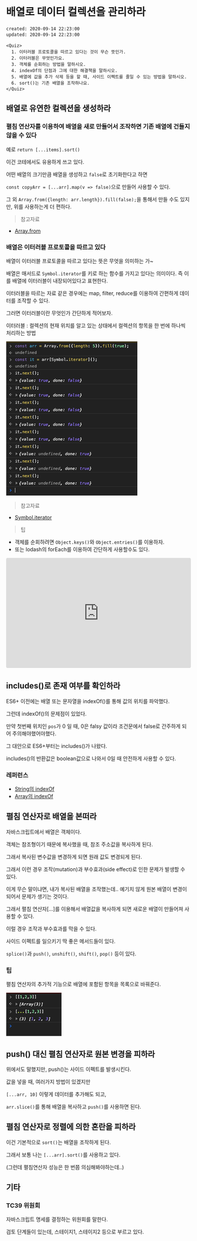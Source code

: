# 배열로 데이터 컬렉션을 관리하라

```text
created: 2020-09-14 22:23:00
updated: 2020-09-14 22:23:00
```

```text
<Quiz>
  1. 이터러블 프로토콜을 따르고 있다는 것이 무슨 뜻인가.
  2. 이터러블은 무엇인가요.
  3. 객체를 순회하는 방법을 말하시오.
  4. indexOf의 단점과 그에 대한 해결책을 말하시오.
  5. 배열에 값을 추가 삭제 등을 할 때, 사이드 이펙트를 줄일 수 있는 방법을 말하시오.
  6. sort()는 기존 배열을 조작하나요.
</Quiz>
```

## 배열로 유연한 컬렉션을 생성하라

### 펼침 연산자를 이용하여 배열을 새로 만들어서 조작하면 기존 배열에 건들지 않을 수 있다

예로 `return [...items].sort()`

이건 코테에서도 유용하게 쓰고 있다.

어떤 배열의 크기만큼 배열을 생성하고 `false`로 초기화한다고 하면

`const copyArr = [...arr].map(v => false)`으로 만들어 사용할 수 있다.

그 외 `Array.from({length: arr.length}).fill(false);`을 통해서 만들 수도 있지만, 위를 사용하는게 더 편하다.

> 참고자료

- [Array.from](https://developer.mozilla.org/ko/docs/Web/JavaScript/Reference/Global_Objects/Array/from)

### 배열은 이터러블 프로토콜을 따르고 있다

배열이 이터러블 프로토콜을 따르고 있다는 뜻은 무엇을 의미하는 가~

배열은 매서드로 `Symbol.iterator`를 키로 하는 함수를 가지고 있다는 의미이다. 즉 이를 배열에 이터러블이 내장되어있다고 표현한다.

이터러블을 따르는 자료 같은 경우에는 map, filter, reduce를 이용하여 간편하게 데이터를 조작할 수 있다.

그러면 이터러블이란 무엇인가 간단하게 적어보자.

이터러블 : 컬렉션의 현재 위치를 알고 있는 상태에서 컬렉션의 항목을 한 번에 하나씩 처리하는 방법

![이터러블 예제](./images/34cr11n349ot-2020-09-14-21-50-34.png)

> 참고자료

- [Symbol.iterator](https://ko.javascript.info/iterable#ref-366)

> 팁

- 객체를 순회하려면 `Object.keys()`와 `Object.entries()`를 이용하자.
- 또는 lodash의 forEach를 이용하여 간단하게 사용할수도 있다.

<iframe src="https://codesandbox.io/embed/young-bash-u1k7q?autoresize=1&fontsize=14&theme=dark"
     style="width:100%; height:300px; border:0; border-radius: 4px; overflow:hidden;"
     title="young-bash-u1k7q"
     allow="accelerometer; ambient-light-sensor; camera; encrypted-media; geolocation; gyroscope; hid; microphone; midi; payment; usb; vr; xr-spatial-tracking"
     sandbox="allow-forms allow-modals allow-popups allow-presentation allow-same-origin allow-scripts"
   ></iframe>

## includes()로 존재 여부를 확인하라

ES6+ 이전에는 배열 또는 문자열을 indexOf()를 통해 값의 위치를 파악했다.

그런데 indexOf()의 문제점이 있었다.

만약 첫번째 위치인 `pos`가 0 일 때, 0은 falsy 값이라 조건문에서 false로 간주하게 되어 주의해야했어야했다.

그 대안으로 ES6+부터는 includes()가 나왔다.

includes()의 반환값은 boolean값으로 나와서 0일 때 안전하게 사용할 수 있다.

### 레퍼런스

- [String의 indexOf](https://developer.mozilla.org/ko/docs/Web/JavaScript/Reference/Global_Objects/String/indexOf)
- [Array의 indexOf](https://developer.mozilla.org/ko/docs/Web/JavaScript/Reference/Global_Objects/Array/indexOf)

## 펼침 연산자로 배열을 본떠라

자바스크립트에서 배열은 객체이다.

객체는 참조형이기 때문에 복사했을 때, 참조 주소값을 복사하게 된다.

그래서 복사된 변수값을 변경하게 되면 원래 값도 변경되게 된다.

그래서 이런 경우 조작(mutation)과 부수효과(side effect)로 인한 문제가 발생할 수 있다.

이게 무슨 말이냐면, 내가 복사된 배열을 조작했는데.. 예기치 않게 원본 배열이 변경이 되어서 문제가 생기는 것이다.

그래서 펼침 연산자[...]를 이용해서 배열값을 복사하게 되면 새로운 배열이 만들어져 사용할 수 있다.

이럴 경우 조작과 부수효과를 막을 수 있다.

사이드 이펙트를 일으키기 딱 좋은 메서드들이 있다.

`splice()`과 `push()`, `unshift()`, `shift()`, `pop()` 등이 있다.

### 팁

펼침 연산자의 추가적 기능으로 배열에 포함된 항목을 목록으로 바꿔준다.

![배열에 포함된 항목을 목록으로](./images/12cr11n1210ot-2020-09-14-22-20-12.png)

## push() 대신 펼침 연산자로 원본 변경을 피하라

위에서도 말했지만, push()는 사이드 이펙트를 발생시킨다.

값을 넣을 때, 여러가지 방법이 있겠지만

`[...arr, 10]` 이렇게 데이터를 추가해도 되고,

`arr.slice()`를 통해 배열을 복사하고 `push()`를 사용하면 된다.

## 펼침 연산자로 정렬에 의한 혼란을 피하라

이건 기본적으로 `sort()`는 배열을 조작하게 된다.

그래서 보통 나는 `[...arr].sort()`를 사용하고 있다.

(그런데 펼침연산자 성능은 한 번쯤 의심해봐야하는데..)

## 기타

### TC39 위원회

자바스크립트 명세를 결정하는 위원회를 말한다.

검토 단계들이 있는데, 스테이지1, 스테이지2 등으로 부르고 있다.
